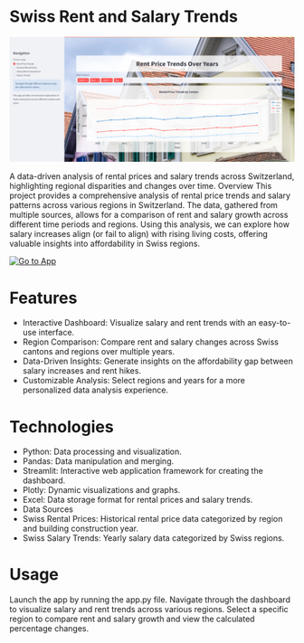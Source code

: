 # Swiss Rent and Salary Trends

![Swiss Rent and Salary Trends](static/images/preview.png)

A data-driven analysis of rental prices and salary trends across Switzerland, highlighting regional disparities and changes over time.
Overview
This project provides a comprehensive analysis of rental price trends and salary patterns across various regions in Switzerland. The data, gathered from multiple sources, allows for a comparison of rent and salary growth across different time periods and regions. Using this analysis, we can explore how salary increases align (or fail to align) with rising living costs, offering valuable insights into affordability in Swiss regions.

[![Go to App](https://img.shields.io/badge/Go_to_App-Web_App-brightgreen)](https://swiss-rent-and-salary-trends.streamlit.app/)

# Features

- Interactive Dashboard: Visualize salary and rent trends with an easy-to-use interface.
- Region Comparison: Compare rent and salary changes across Swiss cantons and regions over multiple years.
- Data-Driven Insights: Generate insights on the affordability gap between salary increases and rent hikes.
- Customizable Analysis: Select regions and years for a more personalized data analysis experience.

# Technologies

- Python: Data processing and visualization.
- Pandas: Data manipulation and merging.
- Streamlit: Interactive web application framework for creating the dashboard.
- Plotly: Dynamic visualizations and graphs.
- Excel: Data storage format for rental prices and salary trends.
- Data Sources
- Swiss Rental Prices: Historical rental price data categorized by region and building construction year.
- Swiss Salary Trends: Yearly salary data categorized by Swiss regions.


# Usage
Launch the app by running the app.py file.
Navigate through the dashboard to visualize salary and rent trends across various regions.
Select a specific region to compare rent and salary growth and view the calculated percentage changes.